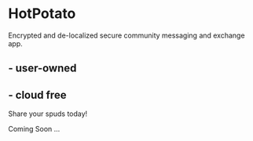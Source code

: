# HotPotato
Encrypted and de-localized secure community messaging and exchange app. 
## - user-owned 
## - cloud free
Share your spuds today!

Coming Soon ...
